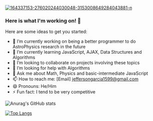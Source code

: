 <a href="https://ibb.co/tp7z5rr"><img src="https://i.ibb.co/4R62xrr/164337153-276020244030048-3153008649284043881-n.png" alt="164337153-276020244030048-3153008649284043881-n" border="0"></a> 

### Here is what I'm working on! 👋


Here are some ideas to get you started:

- 🔭 I’m currently working on being a better programmer to do AstroPhysics research in the future
- 🌱 I’m currently learning JavaScript, AJAX, Data Structures and Algorithms
- 👯 I’m looking to collaborate on projects involving these topics
- 🤔 I’m looking for help with Algorithms
- 💬 Ask me about Math, Physics and basic-intermediate JavaScript
- 📫 How to reach me: [Email] jeffersongarcia1599@gmail.com
- 😄 Pronouns: He/Him
- ⚡ Fun fact: I tend to be very competitive

![Anurag's GitHub stats](https://github-readme-stats.vercel.app/api?username=JeffersonGarcia15&count_private=true&show_icons=true&theme=radical)<br>

[![Top Langs](https://github-readme-stats.vercel.app/api/top-langs/?username=JeffersonGarcia15&langs_count=8)](https://github.com/JeffersonGarcia15/github-readme-stats)

